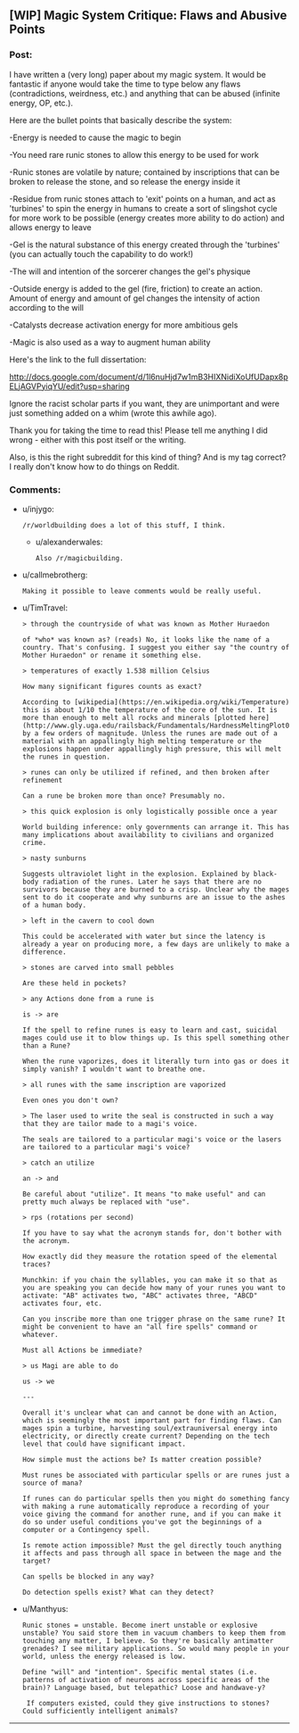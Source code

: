 ## [WIP] Magic System Critique: Flaws and Abusive Points

### Post:

I have written a (very long) paper about my magic system. It would be fantastic if anyone would take the time to type below any flaws (contradictions, weirdness, etc.) and anything that can be abused (infinite energy, OP, etc.).

Here are the bullet points that basically describe the system:

-Energy is needed to cause the magic to begin

-You need rare runic stones to allow this energy to be used for work

-Runic stones are volatile by nature; contained by inscriptions that can be broken to release the stone, and so release the energy inside it

-Residue from runic stones attach to 'exit' points on a human, and act as 'turbines' to spin the energy in humans to create a sort of slingshot cycle for more work to be possible (energy creates more ability to do action) and allows energy to leave

-Gel is the natural substance of this energy created through the 'turbines' (you can actually touch the capability to do work!)

-The will and intention of the sorcerer changes the gel's physique

-Outside energy is added to the gel (fire, friction) to create an action. Amount of energy and amount of gel changes the intensity of action according to the will

-Catalysts decrease activation energy for more ambitious gels

-Magic is also used as a way to augment human ability

Here's the link to the full dissertation:

http://docs.google.com/document/d/1l6nuHjd7w1mB3HIXNidiXoUfUDapx8pELjAGVPyiqYU/edit?usp=sharing

Ignore the racist scholar parts if you want, they are unimportant and were just something added on a whim (wrote this awhile ago).

Thank you for taking the time to read this! Please tell me anything I did wrong - either with this post itself or the writing.

Also, is this the right subreddit for this kind of thing? And is my tag correct? I really don't know how to do things on Reddit.

### Comments:

- u/injygo:
  ```
  /r/worldbuilding does a lot of this stuff, I think.
  ```

  - u/alexanderwales:
    ```
    Also /r/magicbuilding.
    ```

- u/callmebrotherg:
  ```
  Making it possible to leave comments would be really useful.
  ```

- u/TimTravel:
  ```
  > through the countryside of what was known as Mother Huraedon

  of *who* was known as? (reads) No, it looks like the name of a country. That's confusing. I suggest you either say "the country of Mother Huraedon" or rename it something else.

  > temperatures of exactly 1.538 million Celsius

  How many significant figures counts as exact?

  According to [wikipedia](https://en.wikipedia.org/wiki/Temperature) this is about 1/10 the temperature of the core of the sun. It is more than enough to melt all rocks and minerals [plotted here](http://www.gly.uga.edu/railsback/Fundamentals/HardnessMeltingPlot06.pdf) by a few orders of magnitude. Unless the runes are made out of a material with an appallingly high melting temperature or the explosions happen under appallingly high pressure, this will melt the runes in question.

  > runes can only be utilized if refined, and then broken after refinement

  Can a rune be broken more than once? Presumably no.

  > this quick explosion is only logistically possible once a year

  World building inference: only governments can arrange it. This has many implications about availability to civilians and organized crime.

  > nasty sunburns

  Suggests ultraviolet light in the explosion. Explained by black-body radiation of the runes. Later he says that there are no survivors because they are burned to a crisp. Unclear why the mages sent to do it cooperate and why sunburns are an issue to the ashes of a human body.

  > left in the cavern to cool down

  This could be accelerated with water but since the latency is already a year on producing more, a few days are unlikely to make a difference.

  > stones are carved into small pebbles

  Are these held in pockets?

  > any Actions done from a rune is

  is -> are

  If the spell to refine runes is easy to learn and cast, suicidal mages could use it to blow things up. Is this spell something other than a Rune?

  When the rune vaporizes, does it literally turn into gas or does it simply vanish? I wouldn't want to breathe one.

  > all runes with the same inscription are vaporized

  Even ones you don't own?

  > The laser used to write the seal is constructed in such a way that they are tailor made to a magi's voice.

  The seals are tailored to a particular magi's voice or the lasers are tailored to a particular magi's voice?

  > catch an utilize

  an -> and

  Be careful about "utilize". It means "to make useful" and can pretty much always be replaced with "use".

  > rps (rotations per second)

  If you have to say what the acronym stands for, don't bother with the acronym.

  How exactly did they measure the rotation speed of the elemental traces?

  Munchkin: if you chain the syllables, you can make it so that as you are speaking you can decide how many of your runes you want to activate: "AB" activates two, "ABC" activates three, "ABCD" activates four, etc.

  Can you inscribe more than one trigger phrase on the same rune? It might be convenient to have an "all fire spells" command or whatever.

  Must all Actions be immediate?

  > us Magi are able to do

  us -> we

  ---

  Overall it's unclear what can and cannot be done with an Action, which is seemingly the most important part for finding flaws. Can mages spin a turbine, harvesting soul/extrauniversal energy into electricity, or directly create current? Depending on the tech level that could have significant impact.

  How simple must the actions be? Is matter creation possible?

  Must runes be associated with particular spells or are runes just a source of mana?

  If runes can do particular spells then you might do something fancy with making a rune automatically reproduce a recording of your voice giving the command for another rune, and if you can make it do so under useful conditions you've got the beginnings of a computer or a Contingency spell.

  Is remote action impossible? Must the gel directly touch anything it affects and pass through all space in between the mage and the target?

  Can spells be blocked in any way?

  Do detection spells exist? What can they detect?
  ```

- u/Manthyus:
  ```
  Runic stones = unstable. Become inert unstable or explosive unstable? You said store them in vacuum chambers to keep them from touching any matter, I believe. So they're basically antimatter grenades? I see military applications. So would many people in your world, unless the energy released is low. 

  Define "will" and "intention". Specific mental states (i.e. patterns of activation of neurons across specific areas of the brain)? Language based, but telepathic? Loose and handwave-y?

   If computers existed, could they give instructions to stones? Could sufficiently intelligent animals?
  ```

---

